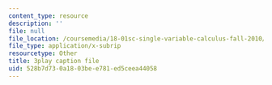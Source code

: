 ```yaml
---
content_type: resource
description: ''
file: null
file_location: /coursemedia/18-01sc-single-variable-calculus-fall-2010/528b7d730a1803bee781ed5ceea44058_60VGKnYBpbg.srt
file_type: application/x-subrip
resourcetype: Other
title: 3play caption file
uid: 528b7d73-0a18-03be-e781-ed5ceea44058
---
```

